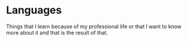 # Languages
Things that I learn because of my professional life or that I want to know more about it and that is the result of that.
